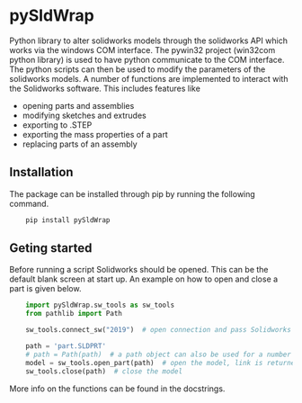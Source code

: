 # pySldWrap

Python library to alter solidworks models through the solidworks API which works via the windows COM interface. The pywin32 project (win32com python library) is used to have python communicate to the COM interface. The python scripts can then be used to modify the parameters of the solidworks models. A number of functions are implemented to interact with the Solidworks software. This includes features like

- opening parts and assemblies
- modifying sketches and extrudes
- exporting to .STEP
- exporting the mass properties of a part
- replacing parts of an assembly

## Installation

The package can be installed through pip by running the following command.

```sh
    pip install pySldWrap
```

## Geting started

Before running a script Solidworks should be opened. This can be the default blank screen at start up. An example on how to open and close a part is given below.

```python
    import pySldWrap.sw_tools as sw_tools
    from pathlib import Path

    sw_tools.connect_sw("2019")  # open connection and pass Solidworks version

    path = 'part.SLDPRT'
    # path = Path(path)  # a path object can also be used for a number of functions
    model = sw_tools.open_part(path)  # open the model, link is returned
    sw_tools.close(path)  # close the model
```

More info on the functions can be found in the docstrings.